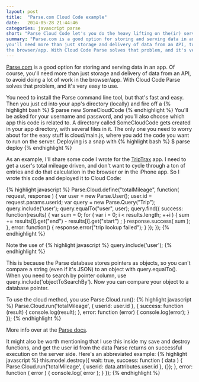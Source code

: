 ```yaml
---
layout: post
title:  "Parse.com Cloud Code example"
date:   2014-05-28 21:44:46
categories: javascript parse
short: "Parse Cloud Code let's you do the heavy lifting on the(ir) server side"
summary: "Parse.com is a good option for storing and serving data in an app. Of course,
you'll need more than just storage and delivery of data from an API, to avoid doing a lot of work in
the browser/app. With Cloud Code Parse solves that problem, and it's very easy to use."
---
```

[Parse.com](http://parse.com) is a good option for storing and serving data in an app. Of course,
you'll need more than just storage and delivery of data from an API, to avoid doing a lot of work in
the browser/app. With Cloud Code Parse solves that problem, and it's very easy to use.

You need to install the Parse command line tool, but that's fast and easy. Then you just
cd into your app's directory (locally) and fire off a
{% highlight bash %}
$ parse new SomeCloudCode
{% endhighlight %}
You'll be asked for your username and password, and you'll also choose which app this code is
related to. A directory called SomeCloudCode gets created in your app directory, with several files
in it. The only one you need to worry about for the easy stuff is cloud/main.js, where you
add the code you want to run on the server. Deploying is a snap with
{% highlight bash %}
$ parse deploy
{% endhighlight %}

As an example, I'll share some code I wrote for the [TripTrax](http://triptrax.focus-43.com) app. I
need to get a user's total mileage driven, and don't want to cycle through a ton of entries and
do that calculation in the browser or in the iPhone app. So I wrote this code and deployed it to
Cloud Code:

{% highlight javascript %}
Parse.Cloud.define("totalMileage", function( request, response ) {
  var user = new Parse.User();
  user.id = request.params.userid;
  var query = new Parse.Query("Trip");
  query.include('user');
  query.equalTo("user", user);
  query.find({
    success: function(results) {
      var sum = 0;
      for ( var i = 0; i < results.length; ++i ) {
        sum +=  results[i].get("end") - results[i].get("start") ;
      }
      response.success( sum );
    },
    error: function() {
      response.error("trip lookup failed");
    }
  });
});
{% endhighlight %}

Note the use of
{% highlight javascript %}
query.include('user');
{% endhighlight %}

This is because the Parse database stores pointers as objects, so you can't compare a
string (even if it's JSON) to an object with query.equalTo(). When you need to search by pointer column,
use query.include('objectToSearchBy'). Now you can compare your object to a database pointer.

To use the cloud method, you use Parse.Cloud.run():
{% highlight javascript %}
Parse.Cloud.run('totalMileage', { userid: user.id }, {
  success: function (result) {
    console.log(result);
  },
  error: function (error) {
    console.log(error);
  }
});
{% endhighlight %}

More info over at the [Parse docs](http://parse.com/docs/cloud_code_guide).

It might also be worth mentioning that I use this inside my save and destroy functions, and
get the user id from the data Parse returns on successful execution on the server side. Here's
an abbreviated example:
{% highlight javascript %}
this.model.destroy({
  wait: true,
  success: function ( data ) {
      Parse.Cloud.run('totalMileage', { userid: data.attributes.user.id }, {});
  },
  error: function ( error ) {
      console.log( error );
  }
});
{% endhighlight %}
